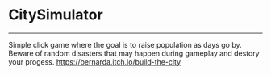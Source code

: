 # CitySimulator

---

Simple click game where the goal is to raise population as days go by. Beware of random disasters that may happen during gameplay and destory your progess.
https://bernarda.itch.io/build-the-city
